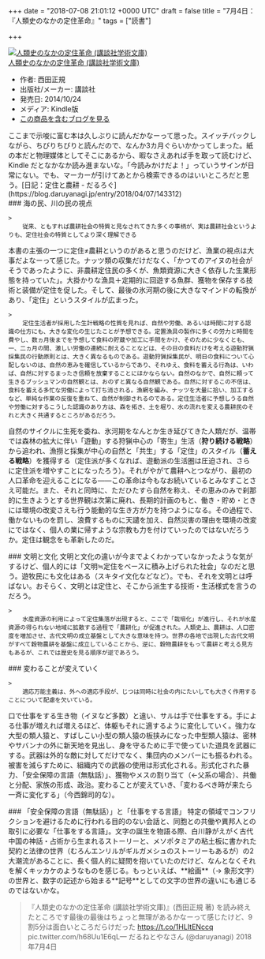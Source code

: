 
+++
date = "2018-07-08 21:01:12 +0000 UTC"
draft = false
title = "7月4日：『人類史のなかの定住革命』"
tags = ["読書"]

+++
<div class="hatena-asin-detail"><a href="http://www.amazon.co.jp/exec/obidos/ASIN/B00OKC1YLI/bestylesnet-22/"><img src="http://ecx.images-amazon.com/images/I/516-jUfIiaL._SL160_.jpg" class="hatena-asin-detail-image" alt="人類史のなかの定住革命 (講談社学術文庫)" title="人類史のなかの定住革命 (講談社学術文庫)"/></a><div class="hatena-asin-detail-info"><a href="http://www.amazon.co.jp/exec/obidos/ASIN/B00OKC1YLI/bestylesnet-22/">人類史のなかの定住革命 (講談社学術文庫)</a><ul><li><span class="hatena-asin-detail-label">作者:</span> 西田正規</li><li><span class="hatena-asin-detail-label">出版社/メーカー:</span> 講談社</li><li><span class="hatena-asin-detail-label">発売日:</span> 2014/10/24</li><li><span class="hatena-asin-detail-label">メディア:</span> Kindle版</li><li><a href="http://d.hatena.ne.jp/asin/B00OKC1YLI/bestylesnet-22" target="_blank">この商品を含むブログを見る</a></li></ul></div><div class="hatena-asin-detail-foot"></div></div>ここまで示唆に富む本は久しぶりに読んだかなーって思った。スイッチバックしながら、ちびりちびりと読んだので、なんか3カ月ぐらいかかってしまった。紙の本だと物理媒体としてそこにあるから、暇なさえあれば手を取って読むけど、Kindle だとなかなか読み進まないな。「今読みかけだよ！」っていうサインが日常にない。でも、マーカーが引けてあとから検索できるのはいいところだと思う。[日記：定住と農耕 - だるろぐ](https://blog.daruyanagi.jp/entry/2018/04/07/143312)<br/>


<div class="section">
    ### 海の民、川の民の視点
    
    >
        従来、ともすれば農耕社会の特質と見なされてきた多くの事柄が、実は農耕社会というよりも、定住社会の特質としてより深く理解できる

    
本書の主張の一つに定住≠農耕というのがあると思うのだけど、漁業の視点は大事だよなーって感じた。ナッツ類の収集だけだなく、「かつてのアイヌの社会がそうであったように、非農耕定住民の多くが、魚類資源に大きく依存した生業形態を持っていた」。大掛かりな漁具＋定期的に回遊する魚群、獲物を保存する技術と装備が定住を促した。そして、最後の氷河期の後に大きなマインドの転換があり、「定住」というスタイルが広まった。

    >
        定住生活者が採用した生計戦略の性質を見れば、自然や労働、あるいは時間に対する認識の仕方にも、大きな変化の生じたことが予想できる。定置漁具の製作に多くの労力と時間を費やし、数ヵ月後までを予想して食料の貯蔵や加工に手間をかけ、そのために少なくとも、一、二ヵ月の間、激しい労働の連続に耐えることなどは、その日の食料だけを考える遊動狩猟採集民の行動原則とは、大きく異なるものである。遊動狩猟採集民が、明日の食料について心配しないのは、自然の恵みを確信しているからであり、それゆえ、食料を蓄える行為は、いわば、自然に対するまったき信頼を放棄することにほかならない。自然のなかで、自然に頼って生きるブッシュマンの自然観とは、おのずと異なる自然観である。自然に対するこの不信は、食料を蓄える多忙な労働によって打ち消される。漁網を編み、ナッツを大量に拾い、加工するなど、単純な作業の反復を重ねて、自然が制御されるのである。定住生活者に予想しうる自然や労働に対するこうした認識のあり方は、森を拓き、土を堀り、水の流れを変える農耕民のそれと大きく共通するところがあるだろう。

    
自然のサイクルに生死を委ね、氷河期をなんとか生き延びてきた人類だが、温帯では森林の拡大に伴い「遊動」する狩猟中心の「寄生」生活（**狩り続ける戦略**）から追われ、漁撈と採集が中心の自然と「共生」する「定住」のスタイル（**蓄える戦略**）を獲得する（定住派が多くなれば、遊動派の生活圏は圧迫され、さらに定住派を増やすことになったろう）。それがやがて農耕へとつながり、最初の人口革命を迎えることになる――この革命は今もなお続いているとみなすことさえ可能だ。また、それと同時に、ただひたすら自然を称え、その恵みのみで刹那的に生きようとする世界観は次第に廃れ、長期的計画のもと、働き・貯め・ときには環境の改変さえも行う能動的な生き方が力を持つようになる。その過程で、働かないものを罰し、浪費するものに天譴を加え、自然災害の理由を環境の改変にではなく、個人の業に帰すような宗教も力を付けていったのではないだろうか。定住は観念をも革新したのだ。

</div>
<div class="section">
    ### 文明と文化
    文明と文化の違いが今までよくわかっていなかったような気がするけど、個人的には「文明≒定住をベースに積み上げられた社会」なのだと思う。遊牧民にも文化はある（スキタイ文化などなど）。でも、それを文明とは呼ばない。おそらく、文明とは定住と、そこから派生する技術・生活様式を言うのだろう。

    >
        水産資源の利用によって定住集落が出現すると、ここで「栽培化」が進行し、それが水産資源の得られない地域に拡散する過程で「農耕化」が促進された。人類史上、農耕は、人口密度を増加させ、古代文明の成立基盤として大きな意味を持つ。世界の各地で出現した古代文明がすべて穀物農耕を基盤に成立していることから、逆に、穀物農耕をもって農耕と考える見方もあるが、これでは歴史を見る順序が逆であろう。

    

</div>
<div class="section">
    ### 変わることが変えていく
    
    >
        適応万能主義は、外への適応手段が、じつは同時に社会の内にたいしても大きく作用することについて配慮を欠いている。

    
口で仕事をする生き物（イヌなど多数）と違い、サルは手で仕事をする。手による仕事が増えれば増えるほど、体躯もそれに適するように変化していく。強力な大型の類人猿と、すばしこい小型の類人猿の板挟みになった中型類人猿は、密林やサバンナの外に新天地を見出し、身を守るために手で使っていた道具を武器にする。武器は外的な敵に対してだけでなく、集団内のメンバーにも振るわれる。被害を減らすために、組織内での武器の使用は形式化される。形式化された暴力、「安全保障の言語（無駄話）」、獲物やメスの割り当て（←父系の場合）、共働と分配、家族の形成、政治。変わることが変えていき、「変わるべき時が来たら一斉に変化する」（今西錦司的な）。

</div>
<div class="section">
    ### 「安全保障の言語（無駄話）」と「仕事をする言語」
    特定の領域でコンフリクションを避けるために行われる目的のない会話と、同胞との共働や異邦人との取引に必要な「仕事をする言語」。文字の誕生を物語る際、白川静がえがく古代中国の神話・占術から生まれるストーリーと、メソポタミアの粘土板に書かれた契約と法律の世界（むろんエンリルがギルガメシュのストーリーもあるが）の2大潮流があることに、長く個人的に疑問を抱いていたのだけど、なんとなくそれを解くキッカケのようなものを感じる。もっといえば、**絵画**（→ 象形文字）の世界と、数字の記述から始まる**記号**としての文字の世界の違いにも通じるのではないかな。

>『人類史のなかの定住革命 (講談社学術文庫)』(西田正規 著) を読み終えたところです最後の最後はちょっと無理があるかなーって感じたけど、9割5分は面白いところだらけだった https://t.co/1HLItENccq pic.twitter.com/h68Uu1E6qL— だるねとやなさん (@daruyanagi) 2018年7月4日<script async="" src="https://platform.twitter.com/widgets.js" charset="utf-8"></script>

</div>

